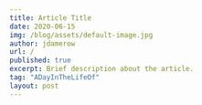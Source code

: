 ```yaml
---
title: Article Title
date: 2020-06-15
img: /blog/assets/default-image.jpg
author: jdamerow
url: /
published: true
excerpt: Brief description about the article.
tag: "ADayInTheLifeOf"
layout: post
---
```


